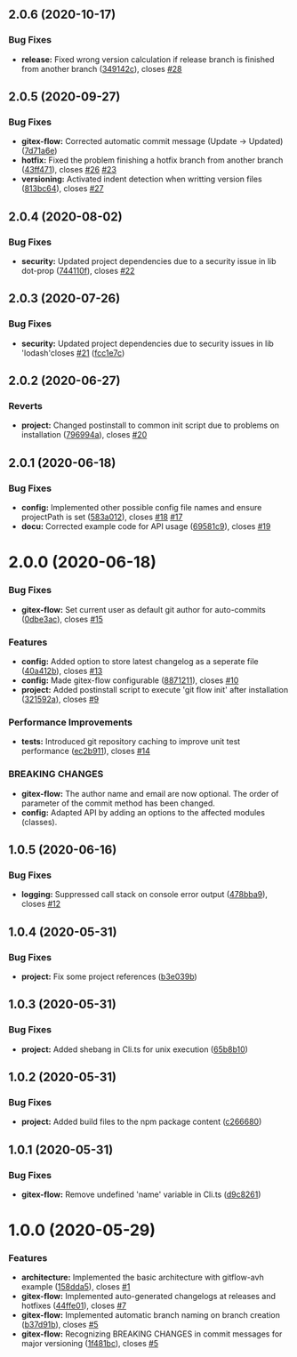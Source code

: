 ## 2.0.6 (2020-10-17)


### Bug Fixes

* **release:** Fixed wrong version calculation if release branch is finished from another branch ([349142c](https://github.com/CuddlySheep/gitex-flow-node/commits/349142cd7d9a998f4bbf6c40011db292d4d98bab)), closes [#28](https://github.com/CuddlySheep/gitex-flow-node/issues/28)



## 2.0.5 (2020-09-27)


### Bug Fixes

* **gitex-flow:** Corrected automatic commit message (Update -> Updated) ([7d71a6e](https://github.com/CuddlySheep/gitex-flow-node/commits/7d71a6e88139ca232d0bc19d8b1925e71d924948))
* **hotfix:** Fixed the problem finishing a hotfix branch from another branch ([43ff471](https://github.com/CuddlySheep/gitex-flow-node/commits/43ff4717b89fa27f3b3e3039e084eacde81516ff)), closes [#26](https://github.com/CuddlySheep/gitex-flow-node/issues/26) [#23](https://github.com/CuddlySheep/gitex-flow-node/issues/23)
* **versioning:** Activated indent detection when writting version files ([813bc64](https://github.com/CuddlySheep/gitex-flow-node/commits/813bc64cef9e58524725c3a65c1d4b0e69c49963)), closes [#27](https://github.com/CuddlySheep/gitex-flow-node/issues/27)



## 2.0.4 (2020-08-02)

### Bug Fixes

- **security:** Updated project dependencies due to a security issue in lib dot-prop ([744110f](https://github.com/gitex-flow/gitex-flow-node/commits/744110ffa22720153e9c4caf8fd140fcc9131201)), closes [#22](https://github.com/gitex-flow/gitex-flow-node/issues/22)

## 2.0.3 (2020-07-26)

### Bug Fixes

- **security:** Updated project dependencies due to security issues in lib 'lodash'closes [#21](https://github.com/gitex-flow/gitex-flow-node/issues/21) ([fcc1e7c](https://github.com/gitex-flow/gitex-flow-node/commits/fcc1e7cbfe773e8c08c91f6b71f3fef9813f24a8))

## 2.0.2 (2020-06-27)

### Reverts

- **project:** Changed postinstall to common init script due to problems on installation ([796994a](https://github.com/gitex-flow/gitex-flow-node/commits/796994a59e612b405060e88e462531f263fa2a89)), closes [#20](https://github.com/gitex-flow/gitex-flow-node/issues/20)

## 2.0.1 (2020-06-18)

### Bug Fixes

- **config:** Implemented other possible config file names and ensure projectPath is set ([583a012](https://github.com/gitex-flow/gitex-flow-node/commits/583a012f7f9e0387492b2fd5ae4a4fd807ea75d7)), closes [#18](https://github.com/gitex-flow/gitex-flow-node/issues/18) [#17](https://github.com/gitex-flow/gitex-flow-node/issues/17)
- **docu:** Corrected example code for API usage ([69581c9](https://github.com/gitex-flow/gitex-flow-node/commits/69581c9779dcd55bf44642644ad4c7bc1cca88a3)), closes [#19](https://github.com/gitex-flow/gitex-flow-node/issues/19)

# 2.0.0 (2020-06-18)

### Bug Fixes

- **gitex-flow:** Set current user as default git author for auto-commits ([0dbe3ac](https://github.com/gitex-flow/gitex-flow-node/commits/0dbe3ac6e4eba4ed262fc15aaddce87fd33b393b)), closes [#15](https://github.com/gitex-flow/gitex-flow-node/issues/15)

### Features

- **config:** Added option to store latest changelog as a seperate file ([40a412b](https://github.com/gitex-flow/gitex-flow-node/commits/40a412b31ac710dc543b4106836fee2b09ba6e6d)), closes [#13](https://github.com/gitex-flow/gitex-flow-node/issues/13)
- **config:** Made gitex-flow configurable ([8871211](https://github.com/gitex-flow/gitex-flow-node/commits/8871211c3c6e870ba2dab98f7ad1dd5627709925)), closes [#10](https://github.com/gitex-flow/gitex-flow-node/issues/10)
- **project:** Added postinstall script to execute 'git flow init' after installation ([321592a](https://github.com/gitex-flow/gitex-flow-node/commits/321592aed53ebeacb0fa405ce724239442c395b1)), closes [#9](https://github.com/gitex-flow/gitex-flow-node/issues/9)

### Performance Improvements

- **tests:** Introduced git repository caching to improve unit test performance ([ec2b911](https://github.com/gitex-flow/gitex-flow-node/commits/ec2b911010bf178f8d58b0ddc1293343eb70c1d8)), closes [#14](https://github.com/gitex-flow/gitex-flow-node/issues/14)

### BREAKING CHANGES

- **gitex-flow:** The author name and email are now optional. The order of parameter of the commit method has been changed.
- **config:** Adapted API by adding an options to the affected modules (classes).

## 1.0.5 (2020-06-16)

### Bug Fixes

- **logging:** Suppressed call stack on console error output ([478bba9](https://github.com/gitex-flow/gitex-flow-node/commits/478bba9a8e96251643486212269d7387cec62ec4)), closes [#12](https://github.com/gitex-flow/gitex-flow-node/issues/12)

## 1.0.4 (2020-05-31)

### Bug Fixes

- **project:** Fix some project references ([b3e039b](https://github.com/gitex-flow/gitex-flow-node/commits/b3e039b03d6dbb9556a07e52be6ce0554d99b32d))

## 1.0.3 (2020-05-31)

### Bug Fixes

- **project:** Added shebang in Cli.ts for unix execution ([65b8b10](https://github.com/gitex-flow/gitex-flow-node/commits/65b8b10a9e92d4ab59f2ca368fb7d87499206ce8))

## 1.0.2 (2020-05-31)

### Bug Fixes

- **project:** Added build files to the npm package content ([c266680](https://github.com/gitex-flow/gitex-flow-node/commits/c26668024e0e0459421414596f7004f1e9da26dd))

## 1.0.1 (2020-05-31)

### Bug Fixes

- **gitex-flow:** Remove undefined 'name' variable in Cli.ts ([d9c8261](https://github.com/gitex-flow/gitex-flow-node/commits/d9c8261f5411b1d5092ecafc8b8f30761821ecec))

# 1.0.0 (2020-05-29)

### Features

- **architecture:** Implemented the basic architecture with gitflow-avh example ([158dda5](https://github.com/gitex-flow/gitex-flow-node/commits/158dda5e5f4903c355903fff9edf6ad6ea1ebca5)), closes [#1](https://github.com/gitex-flow/gitex-flow-node/issues/1)
- **gitex-flow:** Implemented auto-generated changelogs at releases and hotfixes ([44ffe01](https://github.com/gitex-flow/gitex-flow-node/commits/44ffe01eac8a66be9be0c90187d9a4df8dd3c1e4)), closes [#7](https://github.com/gitex-flow/gitex-flow-node/issues/7)
- **gitex-flow:** Implemented automatic branch naming on branch creation ([b37d91b](https://github.com/gitex-flow/gitex-flow-node/commits/b37d91bbefba230d383cb458869653ad8ff402bb)), closes [#5](https://github.com/gitex-flow/gitex-flow-node/issues/5)
- **gitex-flow:** Recognizing BREAKING CHANGES in commit messages for major versioning ([1f481bc](https://github.com/gitex-flow/gitex-flow-node/commits/1f481bcce4d191ab9c93491e5b80f3214ed6b8e4)), closes [#5](https://github.com/gitex-flow/gitex-flow-node/issues/5)
